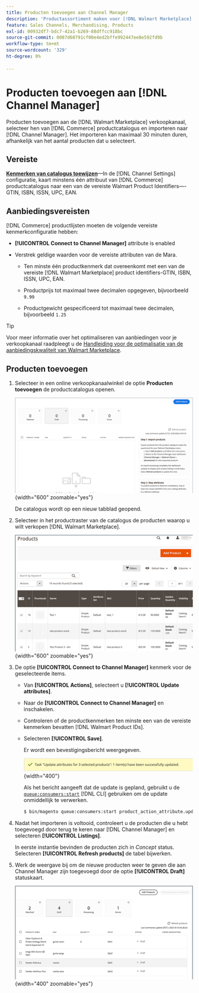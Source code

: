 ```yaml
---
title: Producten toevoegen aan Channel Manager
description: 'Productassortiment maken voor [!DNL Walmart Marketplace] verkoop door producten van de catalogus aan het verkoopkanaal toe te voegen dat in de Manager van het Kanaal wordt gevormd.'
feature: Sales Channels, Merchandising, Products
exl-id: 00932df7-bdc7-42a1-b269-88dffcc918bc
source-git-commit: 0087d60791cf00e4ed2bffe992447ee8e592fd9b
workflow-type: tm+mt
source-wordcount: '329'
ht-degree: 0%

---
```



# Producten toevoegen aan [!DNL Channel Manager]

Producten toevoegen aan de [!DNL Walmart Marketplace] verkoopkanaal, selecteer hen van [!DNL Commerce] productcatalogus en importeren naar [!DNL Channel Manager].
Het importeren kan maximaal 30 minuten duren, afhankelijk van het aantal producten dat u selecteert.

## Vereiste

**[Kenmerken van catalogus toewijzen](map-catalog-attributes.md)**—In de [!DNL Channel Settings] configuratie, kaart minstens één attribuut van [!DNL Commerce] productcatalogus naar een van de vereiste Walmart Product Identifiers—-GTIN, ISBN, ISSN, UPC, EAN.

## Aanbiedingsvereisten

[!DNL Commerce] productlijsten moeten de volgende vereiste kenmerkconfiguratie hebben:

- **[!UICONTROL Connect to Channel Manager]** attribute is enabled

- Verstrek geldige waarden voor de vereiste attributen van de Mara.

   - Ten minste één productkenmerk dat overeenkomt met een van de vereiste [!DNL Walmart Marketplace] product identifiers-GTIN, ISBN, ISSN, UPC, EAN.

   - Productprijs tot maximaal twee decimalen opgegeven, bijvoorbeeld `9.99`

   - Productgewicht gespecificeerd tot maximaal twee decimalen, bijvoorbeeld `1.25`

>[!TIP]
>
>Voor meer informatie over het optimaliseren van aanbiedingen voor je verkoopkanaal raadpleegt u de [Handleiding voor de optimalisatie van de aanbiedingskwaliteit van Walmart Marketplace](https://marketplace.walmart.com/wp-content/uploads/2020/09/WMP_listing_quality_optimization_guide.pdf).

## Producten toevoegen

1. Selecteer in een online verkoopkanaalwinkel de optie **Producten toevoegen** de productcatalogus openen.

   ![Producten toevoegen aan verkoopkanaalwinkel](assets/add-initial-products-to-connected-channel.png){width="600" zoomable="yes"}

   De catalogus wordt op een nieuw tabblad geopend.

1. Selecteer in het productraster van de catalogus de producten waarop u wilt verkopen [!DNL Walmart Marketplace].

   ![Producten naar de winkel van het verkoopkanaal verzenden](assets/select-products-from-catalog.png){width="600" zoomable="yes"}

1. De optie **[!UICONTROL Connect to Channel Manager]** kenmerk voor de geselecteerde items.

   - Van **[!UICONTROL Actions]**, selecteert u **[!UICONTROL Update attributes]**.

   - Naar de **[!UICONTROL Connect to Channel Manager]** en inschakelen.

   - Controleren of de productkenmerken ten minste een van de vereiste kenmerken bevatten [!DNL Walmart Product IDs].

   - Selecteren **[!UICONTROL Save]**.

     Er wordt een bevestigingsbericht weergegeven.

     ![Bevestigingsbericht voor het importeren van producten uit catalogus naar verkoopkanaal](assets/product-import-from-catalog-confirmation.png){width="400"}

     Als het bericht aangeeft dat de update is gepland, gebruikt u de [`queue:consumers:start`](https://experienceleague.adobe.com/docs/commerce-operations/configuration-guide/cli/start-message-queues.html) [!DNL CLI] gebruiken om de update onmiddellijk te verwerken.

     ```bash
     $ bin/magento queue:consumers:start product_action_attribute.update
     ```

1. Nadat het importeren is voltooid, controleert u de producten die u hebt toegevoegd door terug te keren naar [!DNL Channel Manager] en selecteren **[!UICONTROL Listings]**.

   In eerste instantie bevinden de producten zich in *Concept* status. Selecteren **[!UICONTROL Refresh products]** de tabel bijwerken.

1. Werk de weergave bij om de nieuwe producten weer te geven die aan Channel Manager zijn toegevoegd door de optie **[!UICONTROL Draft]** statuskaart.

   ![Producten geïmporteerd naar verbonden verkoopkanaal](assets/products-in-marketplace-sales-channel.png){width="400" zoomable="yes"}


